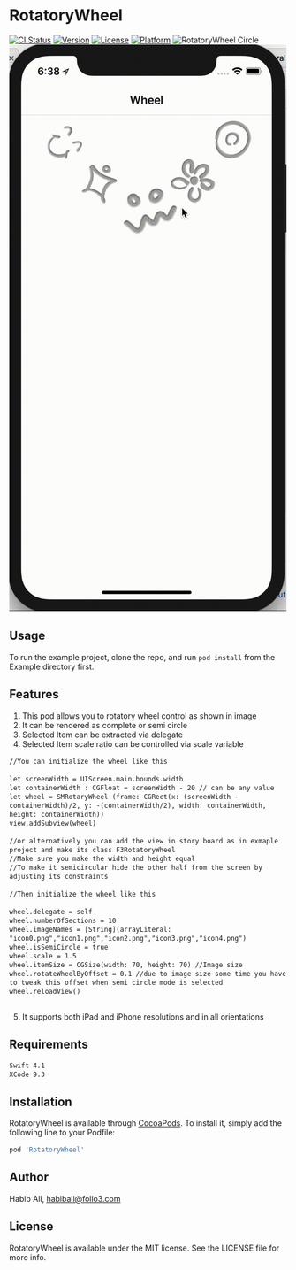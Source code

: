 # RotatoryWheel

[![CI Status](https://img.shields.io/travis/habibali/RotatoryWheel.svg?style=flat)](https://travis-ci.org/habibali/RotatoryWheel)
[![Version](https://img.shields.io/cocoapods/v/RotatoryWheel.svg?style=flat)](https://cocoapods.org/pods/RotatoryWheel)
[![License](https://img.shields.io/cocoapods/l/RotatoryWheel.svg?style=flat)](https://cocoapods.org/pods/RotatoryWheel)
[![Platform](https://img.shields.io/cocoapods/p/RotatoryWheel.svg?style=flat)](https://cocoapods.org/pods/RotatoryWheel)
![RotatoryWheel Circle](https://github.com/HabibAliAtFolio3/RotatoryWheel/blob/RotatoryWheelAdvance/Circle.gif)
![RotatoryWheel SemiCircle](https://github.com/HabibAliAtFolio3/RotatoryWheel/blob/RotatoryWheelAdvance/SemiCircle.gif)

## Usage

To run the example project, clone the repo, and run `pod install` from the Example directory first.


## Features

1.  This pod allows you to rotatory wheel control as shown in image
2.  It can be rendered  as complete or semi circle
3. Selected Item can be extracted via delegate
4. Selected Item scale ratio can be controlled via scale variable

```
//You can initialize the wheel like this

let screenWidth = UIScreen.main.bounds.width
let containerWidth : CGFloat = screenWidth - 20 // can be any value
let wheel = SMRotaryWheel (frame: CGRect(x: (screenWidth - containerWidth)/2, y: -(containerWidth/2), width: containerWidth, height: containerWidth))
view.addSubview(wheel)

//or alternatively you can add the view in story board as in exmaple project and make its class F3RotatoryWheel
//Make sure you make the width and height equal
//To make it semicircular hide the other half from the screen by adjusting its constraints

//Then initialize the wheel like this

wheel.delegate = self
wheel.numberOfSections = 10
wheel.imageNames = [String](arrayLiteral: "icon0.png","icon1.png","icon2.png","icon3.png","icon4.png")
wheel.isSemiCircle = true
wheel.scale = 1.5
wheel.itemSize = CGSize(width: 70, height: 70) //Image size
wheel.rotateWheelByOffset = 0.1 //due to image size some time you have to tweak this offset when semi circle mode is selected
wheel.reloadView()


```

5. It supports both iPad and iPhone resolutions and in all orientations

## Requirements

```
Swift 4.1
XCode 9.3
```

## Installation

RotatoryWheel is available through [CocoaPods](https://cocoapods.org). To install
it, simply add the following line to your Podfile:

```ruby
pod 'RotatoryWheel'
```

## Author

Habib Ali, habibali@folio3.com

## License

RotatoryWheel is available under the MIT license. See the LICENSE file for more info.
